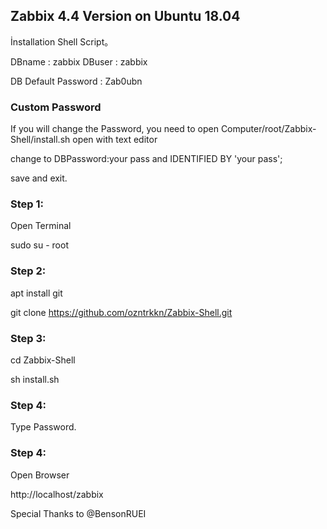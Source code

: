 ## Zabbix 4.4 Version on Ubuntu 18.04
İnstallation Shell Script。

DBname : zabbix
DBuser : zabbix

DB Default Password : Zab0ubn

### Custom Password

If you will change the Password, you need to open Computer/root/Zabbix-Shell/install.sh open with text editor

change to DBPassword:your pass and IDENTIFIED BY 'your pass';

save and exit.


### Step 1:

 Open Terminal

  sudo su - root
  
### Step 2:

apt install git    
 
git clone https://github.com/ozntrkkn/Zabbix-Shell.git

### Step 3:

cd Zabbix-Shell

sh install.sh

### Step 4:
Type Password.


### Step 4:
Open Browser 

http://localhost/zabbix 


Special Thanks to @BensonRUEI
